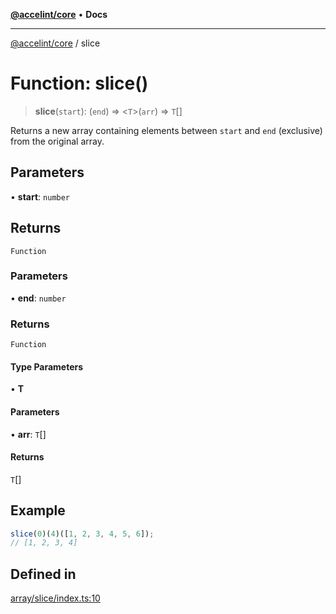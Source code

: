 [**@accelint/core**](../README.md) • **Docs**

***

[@accelint/core](../README.md) / slice

# Function: slice()

> **slice**(`start`): (`end`) => \<`T`\>(`arr`) => `T`[]

Returns a new array containing elements between `start` and `end` (exclusive)
from the original array.

## Parameters

• **start**: `number`

## Returns

`Function`

### Parameters

• **end**: `number`

### Returns

`Function`

#### Type Parameters

• **T**

#### Parameters

• **arr**: `T`[]

#### Returns

`T`[]

## Example

```ts
slice(0)(4)([1, 2, 3, 4, 5, 6]);
// [1, 2, 3, 4]
```

## Defined in

[array/slice/index.ts:10](https://github.com/gohypergiant/standard-toolkit/blob/258694cea8ed8bbd956b3cf5da47c2c9debcf127/packages/core/src/array/slice/index.ts#L10)
